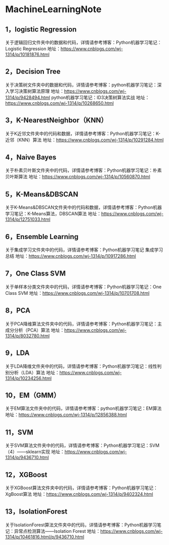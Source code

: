 # MachineLearningNote


## 1，logistic Regression 
关于逻辑回归文件夹中的数据和代码，详情请参考博客：Python机器学习笔记：Logistic Regression  地址：https://www.cnblogs.com/wj-1314/p/10181876.html


## 2，Decision Tree 
关于决策树文件夹中的数据和代码，详情请参考博客：python机器学习笔记：深入学习决策树算法原理  地址：https://www.cnblogs.com/wj-1314/p/9428494.html
                                              python机器学习笔记：ID3决策树算法实战     地址：https://www.cnblogs.com/wj-1314/p/10268650.html

## 3，K-NearestNeighbor（KNN）
关于K近邻文件夹中的代码和数据，详情请参考博客：Python机器学习笔记：K-近邻（KNN）算法  地址：https://www.cnblogs.com/wj-1314/p/10291284.html

## 4，Naive Bayes
关于朴素贝叶斯文件夹中的代码，详情请参考博客：Python机器学习笔记：朴素贝叶斯算法  地址：https://www.cnblogs.com/wj-1314/p/10560870.html

## 5，K-Means&DBSCAN
关于K-Means&DBSCAN文件夹中的代码和数据，详情请参考博客：Python机器学习笔记：K-Means算法，DBSCAN算法  地址：https://www.cnblogs.com/wj-1314/p/12751033.html

## 6，Ensemble Learning
关于集成学习文件夹中的代码，详情请参考博客：Python机器学习笔记 集成学习总结  地址：https://www.cnblogs.com/wj-1314/p/10917286.html

## 7，One Class SVM
关于单样本分类文件夹中的代码，详情请参考博客：Python机器学习笔记：One Class SVM  地址：https://www.cnblogs.com/wj-1314/p/10701708.html

## 8，PCA
关于PCA降维算法文件夹中的代码，详情请参考博客：Python机器学习笔记：主成分分析（PCA）算法  地址：https://www.cnblogs.com/wj-1314/p/8032780.html

## 9，LDA
关于LDA降维文件夹中的代码，详情请参考博客：Python机器学习笔记：线性判别分析（LDA）算法  地址：https://www.cnblogs.com/wj-1314/p/10234256.html

## 10，EM（GMM）
关于EM算法文件夹中的代码，详情请参考博客：python机器学习笔记：EM算法  地址：https://www.cnblogs.com/wj-1314/p/12856388.html

## 11，SVM
关于SVM算法文件夹中的代码，详情请参考博客：Python机器学习笔记：SVM（4）——sklearn实现  地址：https://www.cnblogs.com/wj-1314/p/9436710.html
    
## 12，XGBoost
关于XGBoost算法文件夹中的代码，详情请参考博客：Python机器学习笔记：XgBoost算法  地址：https://www.cnblogs.com/wj-1314/p/9402324.html

## 13，IsolationForest
关于IsolationForest算法文件夹中的代码，详情请参考博客：Python机器学习笔记：异常点检测算法——Isolation Forest  地址：https://www.cnblogs.com/wj-1314/p/10461816.html/p/9436710.html
